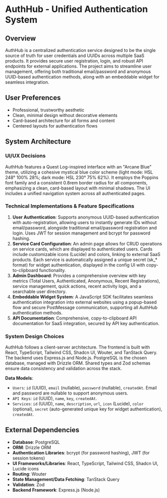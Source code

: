 # AuthHub - Unified Authentication System

## Overview
AuthHub is a centralized authentication service designed to be the single source of truth for user credentials and UUIDs across multiple SaaS products. It provides secure user registration, login, and robust API endpoints for external applications. The project aims to streamline user management, offering both traditional email/password and anonymous UUID-based authentication methods, along with an embeddable widget for seamless integration.

## User Preferences
- Professional, trustworthy aesthetic
- Clean, minimal design without decorative elements
- Card-based architecture for all forms and content
- Centered layouts for authentication flows

## System Architecture

### UI/UX Decisions
AuthHub features a Quest Log-inspired interface with an "Arcane Blue" theme, utilizing a cohesive mystical blue color scheme (light mode: HSL 248° 100% 28%; dark mode: HSL 230° 75% 62%). It employs the Poppins font family and a consistent 0.8rem border radius for all components, emphasizing a clean, card-based layout with minimal shadows. The UI includes a unified navigation system across all authenticated pages.

### Technical Implementations & Feature Specifications
1.  **User Authentication**: Supports anonymous UUID-based authentication with auto-registration, allowing users to instantly generate IDs without email/password, alongside traditional email/password registration and login. Uses JWT for session management and bcrypt for password hashing.
2.  **Service Card Configuration**: An admin page allows for CRUD operations on service cards, which are displayed to authenticated users. Cards include customizable icons (Lucide) and colors, linking to external SaaS products. Each service is automatically assigned a unique secret (sk_* format) for widget authentication, displayed in the config UI with copy-to-clipboard functionality.
3.  **Admin Dashboard**: Provides a comprehensive overview with key metrics (Total Users, Authenticated, Anonymous, Recent Registrations), service management, quick actions, recent activity logs, and a searchable user directory.
4.  **Embeddable Widget System**: A JavaScript SDK facilitates seamless authentication integration into external websites using a popup-based flow and secure PostMessage communication, supporting all AuthHub authentication methods.
5.  **API Documentation**: Comprehensive, copy-to-clipboard API documentation for SaaS integration, secured by API key authentication.

### System Design Choices
AuthHub follows a client-server architecture. The frontend is built with React, TypeScript, Tailwind CSS, Shadcn UI, Wouter, and TanStack Query. The backend uses Express.js and Node.js. PostgreSQL is the chosen database, managed with Drizzle ORM. Shared types and Zod schemas ensure data consistency and validation across the stack.

**Data Models**:
*   `Users`: `id` (UUID), `email` (nullable), `password` (nullable), `createdAt`. Email and password are nullable to support anonymous users.
*   `API Keys`: `id` (UUID), `name`, `key`, `createdAt`.
*   `Services`: `id` (UUID), `name`, `description`, `url`, `icon` (Lucide), `color` (optional), `secret` (auto-generated unique key for widget authentication), `createdAt`.

## External Dependencies
*   **Database**: PostgreSQL
*   **ORM**: Drizzle ORM
*   **Authentication Libraries**: bcrypt (for password hashing), JWT (for session tokens)
*   **UI Frameworks/Libraries**: React, TypeScript, Tailwind CSS, Shadcn UI, Lucide icons
*   **Routing**: Wouter
*   **State Management/Data Fetching**: TanStack Query
*   **Validation**: Zod
*   **Backend Framework**: Express.js (Node.js)